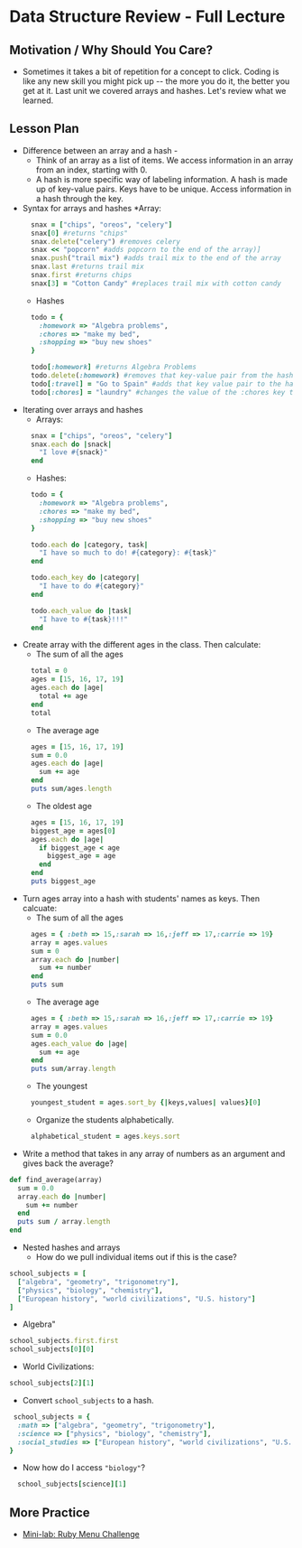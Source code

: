 # Data Structure Review - Full Lecture

## Motivation / Why Should You Care?
+ Sometimes it takes a bit of repetition for a concept to click. Coding is like any new skill you might pick up -- the more you do it, the better you get at it. Last unit we covered arrays and hashes. Let's review what we learned.

## Lesson Plan
+ Difference between an array and a hash - 
  * Think of an array as a list of items. We access information in an array from an index, starting with 0.
  * A hash is more specific way of labeling information. A hash is made up of key-value pairs. Keys have to be unique. Access information in a hash through the key.
+ Syntax for arrays and hashes
  *Array:
  ```ruby
    snax = ["chips", "oreos", "celery"]
    snax[0] #returns "chips"
    snax.delete("celery") #removes celery
    snax << "popcorn" #adds popcorn to the end of the array)]
    snax.push("trail mix") #adds trail mix to the end of the array
    snax.last #returns trail mix
    snax.first #returns chips
    snax[3] = "Cotton Candy" #replaces trail mix with cotton candy
  ```
  * Hashes
  ```Ruby
    todo = {
      :homework => "Algebra problems",
      :chores => "make my bed",
      :shopping => "buy new shoes"
    }

    todo[:homework] #returns Algebra Problems
    todo.delete(:homework) #removes that key-value pair from the hash
    todo[:travel] = "Go to Spain" #adds that key value pair to the hash
    todo[:chores] = "laundry" #changes the value of the :chores key to laundry
  ```
+ Iterating over arrays and hashes
  * Arrays:
  ```ruby
    snax = ["chips", "oreos", "celery"]
    snax.each do |snack|
      "I love #{snack}"
    end
  ```
  * Hashes:
  ```ruby
    todo = {
      :homework => "Algebra problems",
      :chores => "make my bed",
      :shopping => "buy new shoes"
    }

    todo.each do |category, task|
      "I have so much to do! #{category}: #{task}"
    end

    todo.each_key do |category|
      "I have to do #{category}"
    end

    todo.each_value do |task|
      "I have to #{task}!!!"
    end
  ```
+ Create array with the different ages in the class. Then calculate:
  + The sum of all the ages
  ```ruby
    total = 0
    ages = [15, 16, 17, 19]
    ages.each do |age|
      total += age
    end
    total
  ```
  + The average age
  ```ruby
    ages = [15, 16, 17, 19]
    sum = 0.0
    ages.each do |age|
      sum += age
    end
    puts sum/ages.length
  ```
  + The oldest age
  ```ruby
    ages = [15, 16, 17, 19]
    biggest_age = ages[0]
    ages.each do |age|
      if biggest_age < age
        biggest_age = age
      end
    end
    puts biggest_age
  ```
+ Turn ages array into a hash with students' names as keys. Then calcuate:
  + The sum of all the ages
  ```ruby
    ages = { :beth => 15,:sarah => 16,:jeff => 17,:carrie => 19}
    array = ages.values
    sum = 0
    array.each do |number|
      sum += number
    end
    puts sum
  ```
  + The average age
  ```ruby
    ages = { :beth => 15,:sarah => 16,:jeff => 17,:carrie => 19}
    array = ages.values
    sum = 0.0
    ages.each_value do |age|
      sum += age
    end
    puts sum/array.length
  ```
  + The youngest
  ```ruby
    youngest_student = ages.sort_by {|keys,values| values}[0]
  ```
  + Organize the students alphabetically.
  ```ruby
    alphabetical_student = ages.keys.sort
  ```
+ Write a method that takes in any array of numbers as an argument and gives back the average?

```ruby
def find_average(array)
  sum = 0.0
  array.each do |number|
    sum += number
  end
  puts sum / array.length
end
```
+ Nested hashes and arrays
  + How do we pull individual items out if this is the case?
```ruby
school_subjects = [
  ["algebra", "geometry", "trigonometry"],
  ["physics", "biology", "chemistry"],
  ["European history", "world civilizations", "U.S. history"]
]
```
  * Algebra"
  ```ruby
  school_subjects.first.first
  school_subjects[0][0]
  ```
  * World Civilizations:
  ```ruby
  school_subjects[2][1]
  ```
  + Convert `school_subjects` to a hash.
```ruby
 school_subjects = {
  :math => ["algebra", "geometry", "trigonometry"],
  :science => ["physics", "biology", "chemistry"],
  :social_studies => ["European history", "world civilizations", "U.S. history"]
}
```
  + Now how do I access `"biology"`?
  ```ruby
    school_subjects[science][1]
  ```
## More Practice
+ [Mini-lab: Ruby Menu Challenge](https://github.com/learn-co-curriculum/hs-ruby-menu-challenge)